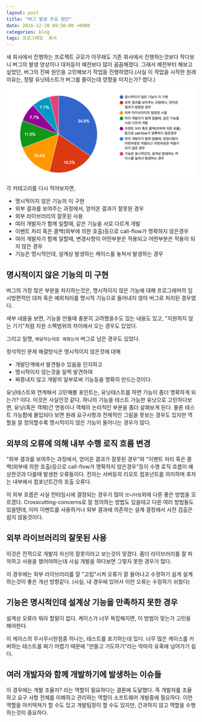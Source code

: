 ```yaml
---
layout: post
title: "버그 발생 주요 원인"
date: 2016-12-30 09:50:00 +0900
categories: blog
tags: 프로그래밍  회사
---
```


새 회사에서 진행하는 프로젝트 규모가 아무래도 기존 회사에서 진행하는것보다 작다보니 버그의 발생 양상이나 대처등이 예전보다 많이 꼼꼼해졌다. 그래서 예전부터 해보고 싶었던, 버그의 진짜 원인을 고민해보기 작업을 진행하였다.(사실 이 작업을 시작한 원래 이유는, 정말 유닛테스트가 버그를 줄이는데 영향을 미치는가? 였다.)

<div align="center"><img src="/assets/img/post/bug-source.png"/></div>

각 카테고리를 다시 적어보자면,

 * 명시적이지 않은 기능의 미 구현
 * 외부 결과를 보여주는 과정에서, 얻어온 결과가 잘못된 경우
 * 외부 라이브러리의 잘못된 사용
 * 여러 개발자가 함께 일할때, 같은 기능을 서로 다르게 개발
 * 이벤트 처리 혹은 콜백(외부에 의한 호출)등으로 call-flow가 명확하지 않은경우
 * 여러 개발자가 함께 일할때, 변경사항이 어떤부분은 적용되고 어떤부분은 적용이 되지 않은 경우
 * 기능은 명시적인데, 설계상 발생하는 케이스를 놓쳐서 발생하는 경우

명시적이지 않은 기능의 미 구현
------------------------

버그의 가장 많은 부분을 차지하는것은, 명시적이지 않은 기능에 대해 프로그래머의 임시방편적인 대처 혹은 예외처리를 명시적 기능으로 들어내지 않아 버그로 처리된 경우였다.

세부 내용을 보면, 기능을 만들때 충분히 고려했을수도 있는 내용도 있고, "지원하지 않는 기기"처럼 지원 스펙범위의 차이에서 오는 경우도 있었다.

그리고 일명, `해달라는대로 해줬는데` 버그로 남은 경우도 있었다.

정석적인 문제 해결방식은 명시적이지 않은것에 대해

 * 개발단계에서 발견될수 있음을 인지하고
 * 명시적이지 않는것을 일찍 발견하여
 * 짜증내지 않고 개발의 일부로써 기능등을 명확히 만드는것이다.

유닛테스트와 연계해서 고민해볼 포인트는, 유닛테스트를 하면 기능이 좀더 명확하게 되는가? 이다. 이것은 사실인것 같다. 하나의 기능을 테스트 가능한 유닛으로 고민하다보면, 유닛(혹은 객체)간 연동이나 객체의 논리적인 부분을 좀더 살펴보게 된다. 물론 테스트 가능함에 몰입되다 보면 원래 요구사항과 전체적인 그림을 못보는 경우도 있지만 역할을 잘 정의할수록 명시적이지 않은 기능이 들어나는 경우가 많다.

외부의 오류에 의해 내부 수행 로직 흐름 변경
----------------------------------

"외부 결과를 보여주는 과정에서, 얻어온 결과가 잘못된 경우"와 "이벤트 처리 혹은 콜백(외부에 의한 호출)등으로 call-flow가 명확하지 않은경우"등이 수행 로직 흐름이 예상한것과 다를때 발생한 오류들이다. 전자는 서버등의 리모트 컴포넌트를 의미하며 후자는 내부에서 컴포넌트간의 호출 오류다.

이 외부 흐름은 사실 런타임시에 결정되는 경우가 많아 `모니터링`외에 다른 좋은 방법을 모르겠다. Crosscutting-concerns로 잘 정의하는 방법도 있을테고 다른 여러 방법들도 있을텐데, 이미 이벤트를 사용하거나 외부 결과에 의존하는 설계 결정에서 사전 검출은 쉽지 않을것이다.

외부 라이브러리의 잘못된 사용
----------------------

이것은 전적으로 개발자 자신의 잘못이라고 보는것이 맞겠다. 좀더 라이브러리를 잘 파악하고 사용을 했어야하는데 사실 개발을 하다보면 그렇지 못한 경우가 많다.

이 경우에는 외부 라이브러리를 잘 "고립"시켜 오류가 잘 들어나고 수정하기 쉽게 설계하는것이 좋은 개선 방향같다. (사실, 내 경우에 있어서 이런 오류는 수정하기 쉬웠다)

기능은 명시적인데 설계상 기능을 만족하지 못한 경우
---------------------------------------

설계상 오류라 뭐라 할말이 없다. 케이스가 너무 복잡해지면, 이 방법이 맞는가 고민을 해야한다.

이 케이스의 무시무시한점중 하나는, 테스트를 포기하는데 있다. 너무 많은 케이스를 커버하는 테스트를 짜기 어렵기 때문에 "만들고 기도하기"라는 악마의 유혹에 넘어가기 쉽다.

여러 개발자와 함께 개발하기에 발생하는 이슈들
-----------------------------------

이 경우에는 개발 조율자? 라는 역할이 필요하다는 결론에 도달했다. 즉 개발자를 조율하고 요구 사항 전체를 이해하고 관리하는 역할이 소프트웨어 개발중에 필요하다. 이런 역할을 아키텍쳐가 할 수도 있고 개발팀장이 할 수도 있지만, 간과하지 않고 역할을 수행하는것이 중요하다.



